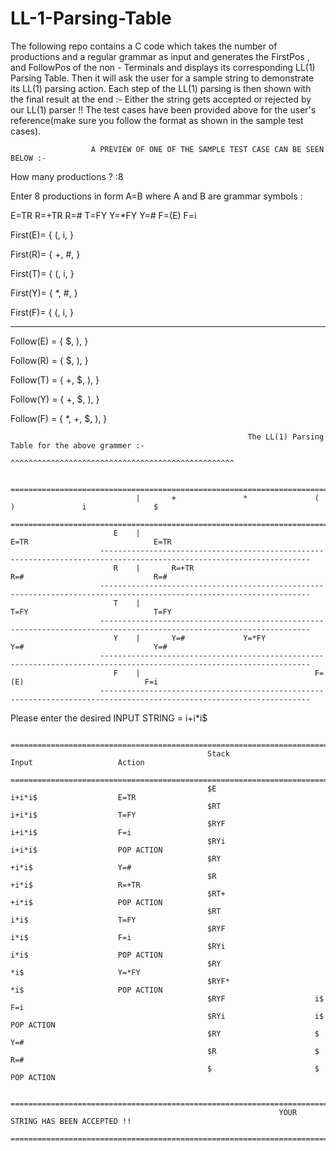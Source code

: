 # LL-1-Parsing-Table
The following repo contains a C code which takes the number of productions and a regular grammar as input and generates the FirstPos , and FollowPos of the non - Terminals and displays its corresponding LL(1) Parsing Table. Then it will ask the user for a sample string to demonstrate its LL(1) parsing action. Each step of the LL(1) parsing is then shown with the final result at the end :- Either the string gets accepted or rejected by our LL(1) parser !!
The test cases have been provided above for the user's reference(make sure you follow the format as shown in the sample test cases).
                      
                      A PREVIEW OF ONE OF THE SAMPLE TEST CASE CAN BE SEEN BELOW :-


How many productions ? :8

Enter 8 productions in form A=B where A and B are grammar symbols :

E=TR
R=+TR
R=#
T=FY
Y=*FY
Y=#
F=(E)
F=i

 First(E)= { (, i, }

 First(R)= { +, #, }

 First(T)= { (, i, }

 First(Y)= { *, #, }

 First(F)= { (, i, }

-----------------------------------------------

 Follow(E) = { $, ),  }

 Follow(R) = { $, ),  }

 Follow(T) = { +, $, ),  }

 Follow(Y) = { +, $, ),  }

 Follow(F) = { *, +, $, ),  }


                                                         The LL(1) Parsing Table for the above grammer :-
                                                        ^^^^^^^^^^^^^^^^^^^^^^^^^^^^^^^^^^^^^^^^^^^^^^^^^^

                        =====================================================================================================================
                                |       +               *               (               )               i               $
                        =====================================================================================================================
                           E    |                                       E=TR                            E=TR
                        ---------------------------------------------------------------------------------------------------------------------
                           R    |       R=+TR                                           R=#                             R=#
                        ---------------------------------------------------------------------------------------------------------------------
                           T    |                                       T=FY                            T=FY
                        ---------------------------------------------------------------------------------------------------------------------
                           Y    |       Y=#             Y=*FY                           Y=#                             Y=#
                        ---------------------------------------------------------------------------------------------------------------------
                           F    |                                       F=(E)                           F=i
                        ---------------------------------------------------------------------------------------------------------------------


Please enter the desired INPUT STRING = i+i*i$

                                        ===========================================================================
                                                Stack                   Input                   Action
                                        ===========================================================================
                                                $E                      i+i*i$                  E=TR
                                                $RT                     i+i*i$                  T=FY
                                                $RYF                    i+i*i$                  F=i
                                                $RYi                    i+i*i$                  POP ACTION
                                                $RY                     +i*i$                   Y=#
                                                $R                      +i*i$                   R=+TR
                                                $RT+                    +i*i$                   POP ACTION
                                                $RT                     i*i$                    T=FY
                                                $RYF                    i*i$                    F=i
                                                $RYi                    i*i$                    POP ACTION
                                                $RY                     *i$                     Y=*FY
                                                $RYF*                   *i$                     POP ACTION
                                                $RYF                    i$                      F=i
                                                $RYi                    i$                      POP ACTION
                                                $RY                     $                       Y=#
                                                $R                      $                       R=#
                                                $                       $                       POP ACTION

                        =======================================================================================================================
                                                                YOUR STRING HAS BEEN ACCEPTED !!
                        =======================================================================================================================
